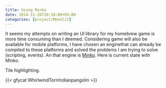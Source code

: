 ```yaml
---
title: Using Minko
date: 2014-11-26T20:10:00+03:00
categories: [project/Monolit]
---
```


It seems my attempts on writing an UI library for my homebrew game is more time consuming than I deemed. Considering game will also be available for mobile platforms, I have chosen an enginethat can already be compiled to these platforms and solved the problems I am trying to solve (scripting, events). An that engine is [Minko](http://minko.io/engine/#about). Here is current state with Minko.
<!--more-->
Tile highlighting.

{{< gfycat WhirlwindTornIndianpangolin >}}